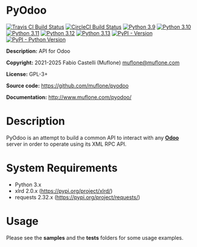 # PyOdoo

[![Travis CI Build Status](https://img.shields.io/travis/com/muflone/pyodoo/master.svg)](https://www.travis-ci.com/github/muflone/pyodoo)
[![CircleCI Build Status](https://img.shields.io/circleci/project/github/muflone/pyodoo/master.svg)](https://circleci.com/gh/muflone/pyodoo)
[![Python 3.9](https://github.com/muflone/pyodoo/actions/workflows/python-3.9.yml/badge.svg)](https://github.com/muflone/pyodoo/actions/workflows/python-3.9.yml)
[![Python 3.10](https://github.com/muflone/pyodoo/actions/workflows/python-3.10.yml/badge.svg)](https://github.com/muflone/pyodoo/actions/workflows/python-3.10.yml)
[![Python 3.11](https://github.com/muflone/pyodoo/actions/workflows/python-3.11.yml/badge.svg)](https://github.com/muflone/pyodoo/actions/workflows/python-3.11.yml)
[![Python 3.12](https://github.com/muflone/pyodoo/actions/workflows/python-3.12.yml/badge.svg)](https://github.com/muflone/pyodoo/actions/workflows/python-3.12.yml)
[![Python 3.13](https://github.com/muflone/pyodoo/actions/workflows/python-3.13.yml/badge.svg)](https://github.com/muflone/pyodoo/actions/workflows/python-3.13.yml)
[![PyPI - Version](https://img.shields.io/pypi/v/PyOdoo.svg)](https://pypi.org/project/PyOdoo/)
[![PyPI - Python Version](https://img.shields.io/pypi/pyversions/PyOdoo.svg)](https://pypi.org/project/PyOdoo/)

**Description:** API for Odoo

**Copyright:** 2021-2025 Fabio Castelli (Muflone) <muflone@muflone.com>

**License:** GPL-3+

**Source code:** https://github.com/muflone/pyodoo

**Documentation:** http://www.muflone.com/pyodoo/

# Description

PyOdoo is an attempt to build a common API to interact with any
[**Odoo**](https://www.odoo.com/) server in order to operate using
its XML RPC API.

# System Requirements

* Python 3.x
* xlrd 2.0.x (https://pypi.org/project/xlrd/)
* requests 2.32.x (https://pypi.org/project/requests/)

# Usage

Please see the **samples** and the **tests** folders for some usage examples.
